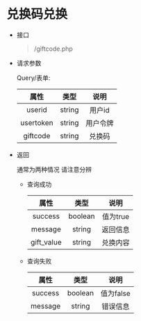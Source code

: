 # 兑换码兑换
- 接口
    > /giftcode.php
- 请求参数
    
    Query/表单:

    |    属性     |   类型   |  说明  |
    |:---------:|:------:|:----:|
    |  userid   | string | 用户id |
    | usertoken | string | 用户令牌 |
    | giftcode  | string | 兑换码  |
- 返回

    通常为两种情况 请注意分辨

    - 查询成功

        |     属性     |   类型    |   说明   |
        |:----------:|:-------:|:------:|
        |  success   | boolean | 值为true |
        |  message   | string  |  返回信息  |
        | gift_value | string  |  兑换内容  |
    - 查询失败

        |   属性    |   类型    |   说明    |
        |:-------:|:-------:|:-------:|
        | success | boolean | 值为false |
        | message | string  |  错误信息   |